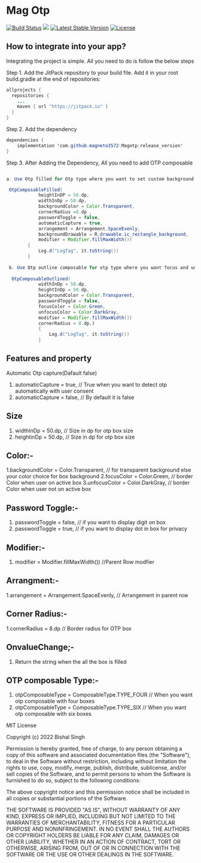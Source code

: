 # Mag Otp

[![Build Status](https://travis-ci.com/phplicengine/bitly.svg?branch=master)](https://travis-ci.com/phplicengine/bitly)
[![](https://jitpack.io/v/magneto3572/Magotp.svg)](https://jitpack.io/#magneto3572/Magotp)
[![Latest Stable Version](https://img.shields.io/packagist/v/phplicengine/bitly?label=version)](https://packagist.org/packages/phplicengine/bitly)
[![License](https://img.shields.io/packagist/l/phplicengine/bitly)](https://packagist.org/packages/phplicengine/bitly)


## How to integrate into your app?
Integrating the project is simple. All you need to do is follow the below steps

Step 1. Add the JitPack repository to your build file. Add it in your root build.gradle at the end of repositories:

```java
allprojects {
  repositories {
    ...
    maven { url "https://jitpack.io" }
  }
}
```
Step 2. Add the dependency
```java
dependencies {
    implementation 'com.github.magneto3572:Magotp:release_version'
}
```

Step 3. After Adding the Dependency, All you need to add OTP composable
```java

a. Use Otp filled for Otp type where you want to set custom background drawable

 OtpComposableFilled(
            heightInDP = 50.dp,
            widthInDp = 50.dp,
            backgroundColor = Color.Transparent,
            cornerRadius =8.dp ,
            passwordToggle = false,
            automaticCapture = true,
            arrangement = Arrangement.SpaceEvenly,
            backgroundDrawable = R.drawable.ic_rectangle_background,
            modifier = Modifier.fillMaxWidth())
        {
            Log.d("LogTag", it.toString())
        }
        
 b. Use Otp outline composable for otp type where you want focus and unfocus border
 
  OtpComposableOutlined(
            widthInDp = 50.dp,
            heightInDp = 50.dp,
            backgroundColor = Color.Transparent,
            passwordToggle = false,
            focusColor = Color.Green,
            unfocusColor = Color.DarkGray,
            modifier = Modifier.fillMaxWidth())
            cornerRadius = 8.dp,)
            {
                Log.d("LogTag", it.toString())
            }
```
## Features and property

Automatic Otp capture(Dafault false)

1. automaticCapture = true,  // True when you want to detect otp automatically with user consent
2. automaticCapture = false, // By default it is false

## Size

1. widthInDp = 50.dp,  // Size in dp for otp box size
2. heightinDp = 50.dp, // Size in dp for otp box size

## Color:-

1.backgroundColor = Color.Transparent, // for transparent background else your color choice for box background
2.focusColor = Color.Green,  // border Color when user on active box
3.unfocusColor = Color.DarkGray, // border Color when user not on active box

## Password Toggle:-

1. passwordToggle = false, // if you want to display digit on box
2. passwordToggle = true, // if you want to display dot in box for privacy

## Modifier:-

1. modifier = Modifier.fillMaxWidth()) //Parent Row modfier

## Arrangment:-

1.arrangement = Arrangement.SpaceEvenly, // Arrangement in parent row

## Corner Radius:-

1.cornerRadius = 8.dp // Border radius for OTP box

## OnvalueChange;-

1. Return the string when the all the box is filled

## OTP composable Type:-

1. otpComposableType = ComposableType.TYPE_FOUR // When you want otp composable with four boxes
2. otpComposableType = ComposableType.TYPE_SIX // When you want otp composable with six boxes



MIT License

Copyright (c) 2022 Bishal Singh

Permission is hereby granted, free of charge, to any person obtaining a copy of this software and associated documentation files (the "Software"), to deal in the Software without restriction, including without limitation the rights to use, copy, modify, merge, publish, distribute, sublicense, and/or sell copies of the Software, and to permit persons to whom the Software is furnished to do so, subject to the following conditions:

The above copyright notice and this permission notice shall be included in all copies or substantial portions of the Software.

THE SOFTWARE IS PROVIDED "AS IS", WITHOUT WARRANTY OF ANY KIND, EXPRESS OR IMPLIED, INCLUDING BUT NOT LIMITED TO THE WARRANTIES OF MERCHANTABILITY, FITNESS FOR A PARTICULAR PURPOSE AND NONINFRINGEMENT. IN NO EVENT SHALL THE AUTHORS OR COPYRIGHT HOLDERS BE LIABLE FOR ANY CLAIM, DAMAGES OR OTHER LIABILITY, WHETHER IN AN ACTION OF CONTRACT, TORT OR OTHERWISE, ARISING FROM, OUT OF OR IN CONNECTION WITH THE SOFTWARE OR THE USE OR OTHER DEALINGS IN THE SOFTWARE.



